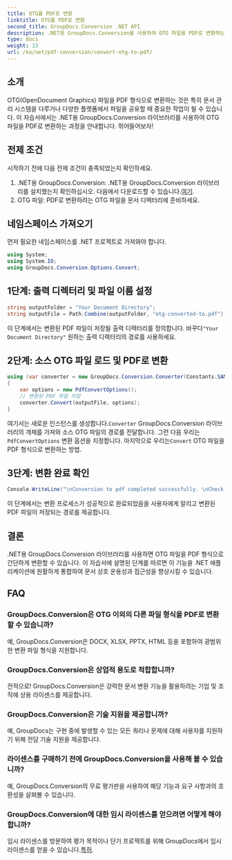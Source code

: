 ```yaml
---
title: OTG를 PDF로 변환
linktitle: OTG를 PDF로 변환
second_title: GroupDocs.Conversion .NET API
description: .NET용 GroupDocs.Conversion을 사용하여 OTG 파일을 PDF로 변환하는 방법을 알아보세요. 귀하의 프로젝트를 위한 간단하고 효율적이며 원활한 통합입니다.
type: docs
weight: 13
url: /ko/net/pdf-conversion/convert-otg-to-pdf/
---
```

## 소개
OTG(OpenDocument Graphics) 파일을 PDF 형식으로 변환하는 것은 특히 문서 관리 시스템을 다루거나 다양한 플랫폼에서 파일을 공유할 때 중요한 작업이 될 수 있습니다. 이 자습서에서는 .NET용 GroupDocs.Conversion 라이브러리를 사용하여 OTG 파일을 PDF로 변환하는 과정을 안내합니다. 뛰어들어보자!
## 전제 조건
시작하기 전에 다음 전제 조건이 충족되었는지 확인하세요.
1. .NET용 GroupDocs.Conversion: .NET용 GroupDocs.Conversion 라이브러리를 설치했는지 확인하십시오. 다음에서 다운로드할 수 있습니다.[여기](https://releases.groupdocs.com/conversion/net/).
2. OTG 파일: PDF로 변환하려는 OTG 파일을 문서 디렉터리에 준비하세요.

## 네임스페이스 가져오기
먼저 필요한 네임스페이스를 .NET 프로젝트로 가져와야 합니다. 
```csharp
using System;
using System.IO;
using GroupDocs.Conversion.Options.Convert;
```
## 1단계: 출력 디렉터리 및 파일 이름 설정
```csharp
string outputFolder = "Your Document Directory";
string outputFile = Path.Combine(outputFolder, "otg-converted-to.pdf");
```
 이 단계에서는 변환된 PDF 파일이 저장될 출력 디렉터리를 정의합니다. 바꾸다`"Your Document Directory"` 원하는 출력 디렉터리의 경로를 사용하세요.
## 2단계: 소스 OTG 파일 로드 및 PDF로 변환
```csharp
using (var converter = new GroupDocs.Conversion.Converter(Constants.SAMPLE_OTG))
{
    var options = new PdfConvertOptions();
    // 변환된 PDF 파일 저장
    converter.Convert(outputFile, options);
}
```
 여기서는 새로운 인스턴스를 생성합니다.`Converter` GroupDocs.Conversion 라이브러리의 개체를 가져와 소스 OTG 파일의 경로를 전달합니다. 그런 다음 우리는`PdfConvertOptions` 변환 옵션을 지정합니다. 마지막으로 우리는`Convert` OTG 파일을 PDF 형식으로 변환하는 방법.
## 3단계: 변환 완료 확인
```csharp
Console.WriteLine("\nConversion to pdf completed successfully. \nCheck output in {0}", outputFolder);
```
이 단계에서는 변환 프로세스가 성공적으로 완료되었음을 사용자에게 알리고 변환된 PDF 파일이 저장되는 경로를 제공합니다.

## 결론
.NET용 GroupDocs.Conversion 라이브러리를 사용하면 OTG 파일을 PDF 형식으로 간단하게 변환할 수 있습니다. 이 자습서에 설명된 단계를 따르면 이 기능을 .NET 애플리케이션에 원활하게 통합하여 문서 상호 운용성과 접근성을 향상시킬 수 있습니다.
## FAQ
### GroupDocs.Conversion은 OTG 이외의 다른 파일 형식을 PDF로 변환할 수 있습니까?
예, GroupDocs.Conversion은 DOCX, XLSX, PPTX, HTML 등을 포함하여 광범위한 변환 파일 형식을 지원합니다.
### GroupDocs.Conversion은 상업적 용도로 적합합니까?
전적으로! GroupDocs.Conversion은 강력한 문서 변환 기능을 활용하려는 기업 및 조직에 상용 라이센스를 제공합니다.
### GroupDocs.Conversion은 기술 지원을 제공합니까?
예, GroupDocs는 구현 중에 발생할 수 있는 모든 쿼리나 문제에 대해 사용자를 지원하기 위해 전담 기술 지원을 제공합니다.
### 라이센스를 구매하기 전에 GroupDocs.Conversion을 사용해 볼 수 있습니까?
예, GroupDocs.Conversion의 무료 평가판을 사용하여 해당 기능과 요구 사항과의 호환성을 살펴볼 수 있습니다.
### GroupDocs.Conversion에 대한 임시 라이센스를 얻으려면 어떻게 해야 합니까?
임시 라이센스를 방문하여 평가 목적이나 단기 프로젝트를 위해 GroupDocs에서 임시 라이센스를 얻을 수 있습니다.[특허](https://purchase.groupdocs.com/temporary-license/).